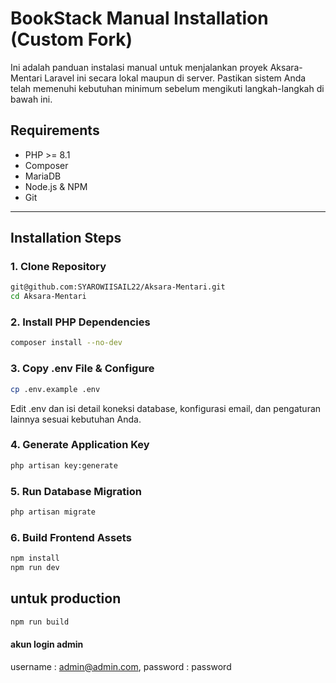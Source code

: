 # BookStack Manual Installation (Custom Fork)

Ini adalah panduan instalasi manual untuk menjalankan proyek Aksara-Mentari Laravel ini secara lokal maupun di server. Pastikan sistem Anda telah memenuhi kebutuhan minimum sebelum mengikuti langkah-langkah di bawah ini.

## Requirements

- PHP >= 8.1
- Composer
- MariaDB
- Node.js & NPM
- Git

---

## Installation Steps

### 1. Clone Repository

```bash
git@github.com:SYAROWIISAIL22/Aksara-Mentari.git
cd Aksara-Mentari
```

### 2. Install PHP Dependencies

```bash
composer install --no-dev
```

### 3. Copy .env File & Configure

```bash
cp .env.example .env
```

Edit .env dan isi detail koneksi database, konfigurasi email, dan pengaturan lainnya sesuai kebutuhan Anda.

### 4. Generate Application Key

```bash
php artisan key:generate
```

### 5. Run Database Migration

```bash
php artisan migrate
```

### 6. Build Frontend Assets

```bash
npm install
npm run dev
```

## untuk production

```bash
npm run build
```

#### akun login admin

username : admin@admin.com, password : password
